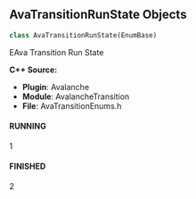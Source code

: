 ## AvaTransitionRunState Objects

```python
class AvaTransitionRunState(EnumBase)
```

EAva Transition Run State

**C++ Source:**

- **Plugin**: Avalanche
- **Module**: AvalancheTransition
- **File**: AvaTransitionEnums.h

<a id="unreal.AvaTransitionRunState.RUNNING"></a>

#### RUNNING

1

<a id="unreal.AvaTransitionRunState.FINISHED"></a>

#### FINISHED

2

<a id="unreal.AvaTransitionComparisonResult"></a>